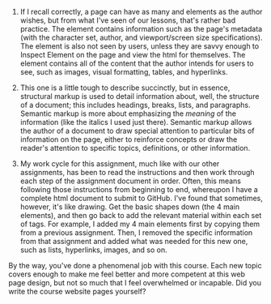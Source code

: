 1. If I recall correctly, a page can have as many <head> and <body> elements as the author wishes, but from what I've seen of our lessons, that's rather bad practice. The <head> element contains information such as the page's metadata (with the character set, author, and viewport/screen size specifications). The <head> element is also not seen by users, unless they are savvy enough to Inspect Element on the page and view the html for themselves. The <body> element contains all of the content that the author intends for users to see, such as images, visual formatting, tables, and hyperlinks.

2. This one is a little tough to describe succinctly, but in essence, structural markup is used to detail information about, well, the structure of a document; this includes headings, breaks, lists, and paragraphs. Semantic markup is more about emphasizing the *meaning* of the information (like the italics I used just there). Semantic markup allows the author of a document to draw special attention to particular bits of information on the page, either to reinforce concepts or draw the reader's attention to specific topics, definitions, or other information.

3. My work cycle for this assignment, much like with our other assignments, has been to read the instructions and then work through each step of the assignment document in order. Often, this means following those instructions from beginning to end, whereupon I have a complete html document to submit to GitHub. I've found that sometimes, however, it's like drawing. Get the basic shapes down (the 4 main elements), and then go back to add the relevant material within each set of tags. For example, I added my 4 main elements first by copying them from a previous assignment. Then, I removed the specific information from that assignment and added what was needed for this new one, such as lists, hyperlinks, images, and so on.

By the way, you've done a phenomenal job with this course. Each new topic covers enough to make me feel better and more competent at this web page design, but not so much that I feel overwhelmed or incapable. Did you write the course website pages yourself?
